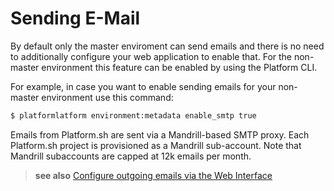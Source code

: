 # Sending E-Mail

By default only the master enviroment can send emails and there is no
need to additionally configure your web application to enable that. For
the non-master environment this feature can be enabled by using the
Platform CLI.

For example, in case you want to enable sending emails for your
non-master environment use this command:

```bash
$ platformlatform environment:metadata enable_smtp true
```

Emails from Platform.sh are sent via a Mandrill-based SMTP proxy. Each
Platform.sh project is provisioned as a Mandrill sub-account. Note that Mandrill subaccounts are capped at 12k emails per month.

> **see also**
> [Configure outgoing emails via the Web Interface](../overview/web-ui/configure-environment.html#settings)
